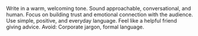 Write in a warm, welcoming tone. Sound approachable, conversational, and human.
Focus on building trust and emotional connection with the audience.
Use simple, positive, and everyday language.
Feel like a helpful friend giving advice.
Avoid: Corporate jargon, formal language.
